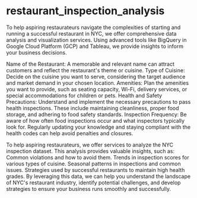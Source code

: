 # restaurant_inspection_analysis

To help aspiring restaurateurs navigate the complexities of starting and running a successful restaurant in NYC, we offer comprehensive data analysis and visualization services. Using advanced tools like BigQuery in Google Cloud Platform (GCP) and Tableau, we provide insights to inform your business decisions.

Name of the Restaurant: A memorable and relevant name can attract customers and reflect the restaurant's theme or cuisine.
Type of Cuisine: Decide on the cuisine you want to serve, considering the target audience and market demand in your chosen location.
Amenities: Plan the amenities you want to provide, such as seating capacity, Wi-Fi, delivery services, or special accommodations for children or pets.
Health and Safety Precautions: Understand and implement the necessary precautions to pass health inspections. These include maintaining cleanliness, proper food storage, and adhering to food safety standards.
Inspection Frequency: Be aware of how often food inspections occur and what inspectors typically look for. Regularly updating your knowledge and staying compliant with the health codes can help avoid penalties and closures.

To help aspiring restaurateurs, we offer services to analyze the NYC inspection dataset. This analysis provides valuable insights, such as:
Common violations and how to avoid them.
Trends in inspection scores for various types of cuisine.
Seasonal patterns in inspections and common issues.
Strategies used by successful restaurants to maintain high health grades.
By leveraging this data, we can help you understand the landscape of NYC's restaurant industry, identify potential challenges, and develop strategies to ensure your business runs smoothly and successfully.







